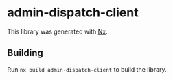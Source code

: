 # admin-dispatch-client

This library was generated with [Nx](https://nx.dev).

## Building

Run `nx build admin-dispatch-client` to build the library.
